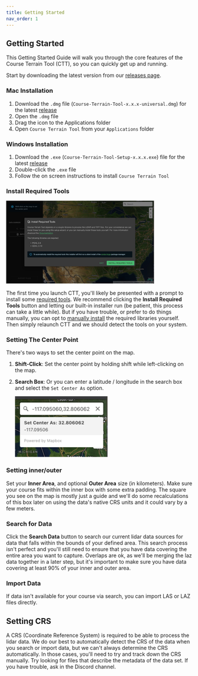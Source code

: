 ```yaml
---
title: Getting Started
nav_order: 1
---
```


## Getting Started

This Getting Started Guide will walk you through the core features of the Course Terrain Tool (CTT), so you can quickly get up and running.

Start by downloading the latest version from our [releases page](https://github.com/dudewheresmycode/course-terrain-tool/releases/latest).

### Mac Installation
1. Download the `.dmg` file (`Course-Terrain-Tool-x.x.x-universal.dmg`) for the latest [release](https://github.com/dudewheresmycode/course-terrain-tool/releases/latest)
2. Open the `.dmg` file
3. Drag the icon to the Applications folder
4. Open `Course Terrain Tool` from your `Applications` folder


### Windows Installation
1. Download the `.exe` (`Course-Terrain-Tool-Setup-x.x.x.exe`) file for the latest [release](https://github.com/dudewheresmycode/course-terrain-tool/releases/latest)
2. Double-click the `.exe` file
3. Follow the on screen instructions to install `Course Terrain Tool`


### Install Required Tools

<img src="images/setup-screen.jpg" width="400" />

The first time you launch CTT, you'll likely be presented with a prompt to install some [required tools](/libraries). We recommend clicking the **Install Required Tools** button and letting our built-in installer run (be patient, this process can take a little while). But if you have trouble, or prefer to do things manually, you can opt to [manually install](/libraries#manually-install-required-tools) the required libraries yourself. Then simply relaunch CTT and we should detect the tools on your system.


### Setting The Center Point

There's two ways to set the center point on the map.
1. **Shift-Click**: Set the center point by holding shift while left-clicking on the map.
2. **Search Box**: Or you can enter a latitude / longitude in the search box and select the `Set Center As` option.

    <img src="images/set-center.jpg" width="250" />

### Setting inner/outer

Set your **Inner Area**, and optional **Outer Area** size (in kilometers). Make sure your course fits within the inner box with some extra padding. The square you see on the map is mostly just a guide and we'll do some recalculations of this box later on using the data's native CRS units and it could vary by a few meters.

### Search for Data

Click the **Search Data** button to search our current lidar data sources for data that falls within the bounds of your defined area. This search process isn't perfect and you'll still need to ensure that you have data covering the entire area you want to capture. Overlaps are ok, as we'll be merging the laz data together in a later step, but it's important to make sure you have data covering at least 90% of your inner and outer area.

### Import Data

If data isn't available for your course via search, you can import LAS or LAZ files directly. 


## Setting CRS

A CRS (Coordinate Reference System) is required to be able to process the lidar data. We do our best to automatically detect the CRS of the data when you search or import data, but we can't always determine the CRS automatically. In those cases, you'll need to try and track down the CRS manually. Try looking for files that describe the metadata of the data set. If you have trouble, ask in the Discord channel.